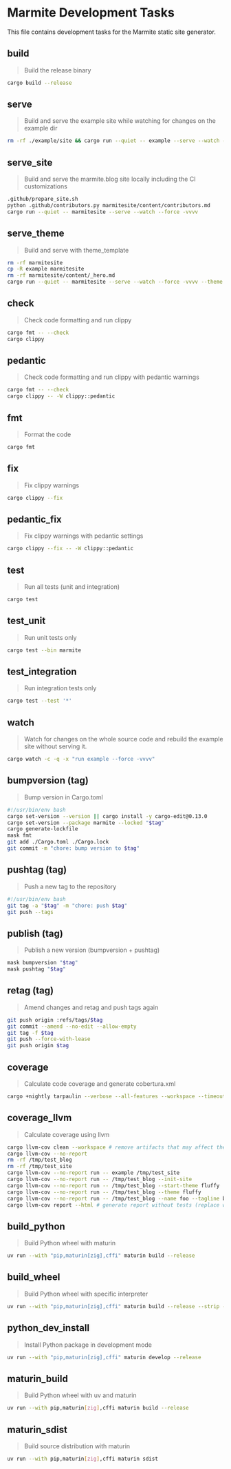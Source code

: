 # Marmite Development Tasks

This file contains development tasks for the Marmite static site generator.

## build

> Build the release binary

~~~bash
cargo build --release
~~~

## serve

> Build and serve the example site while watching for changes on the example dir

~~~bash
rm -rf ./example/site && cargo run --quiet -- example --serve --watch --force -vvvv
~~~

## serve_site

> Build and serve the marmite.blog site locally including the CI customizations

~~~bash
.github/prepare_site.sh
python .github/contributors.py marmitesite/content/contributors.md
cargo run --quiet -- marmitesite --serve --watch --force -vvvv
~~~

## serve_theme

> Build and serve with theme_template

~~~bash
rm -rf marmitesite
cp -R example marmitesite
rm -rf marmitesite/content/_hero.md
cargo run --quiet -- marmitesite --serve --watch --force -vvvv --theme theme_template
~~~

## check

> Check code formatting and run clippy

~~~bash
cargo fmt -- --check
cargo clippy
~~~

## pedantic

> Check code formatting and run clippy with pedantic warnings

~~~bash
cargo fmt -- --check
cargo clippy -- -W clippy::pedantic
~~~

## fmt

> Format the code

~~~bash
cargo fmt
~~~

## fix

> Fix clippy warnings

~~~bash
cargo clippy --fix
~~~

## pedantic_fix

> Fix clippy warnings with pedantic settings

~~~bash
cargo clippy --fix -- -W clippy::pedantic
~~~

## test

> Run all tests (unit and integration)

~~~bash
cargo test
~~~

## test_unit

> Run unit tests only

~~~bash
cargo test --bin marmite
~~~

## test_integration

> Run integration tests only

~~~bash
cargo test --test '*'
~~~

## watch

> Watch for changes on the whole source code  and rebuild the example site without serving it.

~~~bash
cargo watch -c -q -x "run example --force -vvvv"
~~~

## bumpversion (tag)

> Bump version in Cargo.toml

~~~bash
#!/usr/bin/env bash
cargo set-version --version || cargo install -y cargo-edit@0.13.0
cargo set-version --package marmite --locked "$tag"
cargo generate-lockfile
mask fmt
git add ./Cargo.toml ./Cargo.lock
git commit -m "chore: bump version to $tag"
~~~

## pushtag (tag)

> Push a new tag to the repository

~~~bash
#!/usr/bin/env bash
git tag -a "$tag" -m "chore: push $tag"
git push --tags
~~~

## publish (tag)

> Publish a new version (bumpversion + pushtag)

~~~bash
mask bumpversion "$tag"
mask pushtag "$tag"
~~~

## retag (tag)

> Amend changes and retag and push tags again

~~~bash
git push origin :refs/tags/$tag
git commit --amend --no-edit --allow-empty
git tag -f $tag
git push --force-with-lease
git push origin $tag
~~~

## coverage

> Calculate code coverage and generate cobertura.xml

~~~bash
cargo +nightly tarpaulin --verbose --all-features --workspace --timeout 120 --out xml
~~~

## coverage_llvm

> Calculate coverage using llvm

~~~bash
cargo llvm-cov clean --workspace # remove artifacts that may affect the coverage results
cargo llvm-cov --no-report
rm -rf /tmp/test_blog
rm -rf /tmp/test_site
cargo llvm-cov --no-report run -- example /tmp/test_site
cargo llvm-cov --no-report run -- /tmp/test_blog --init-site
cargo llvm-cov --no-report run -- /tmp/test_blog --start-theme fluffy
cargo llvm-cov --no-report run -- /tmp/test_blog --theme fluffy
cargo llvm-cov --no-report run -- /tmp/test_blog --name foo --tagline bar --toc true --enable-search true --colorscheme gruvbox
cargo llvm-cov report --html # generate report without tests (replace with --lcov for file report)
~~~


## build_python

> Build Python wheel with maturin

~~~bash
uv run --with "pip,maturin[zig],cffi" maturin build --release
~~~

## build_wheel

> Build Python wheel with specific interpreter

~~~bash
uv run --with "pip,maturin[zig],cffi" maturin build --release --strip --interpreter python3
~~~

## python_dev_install

> Install Python package in development mode

~~~bash
uv run --with "pip,maturin[zig],cffi" maturin develop --release
~~~

## maturin_build

> Build Python wheel with uv and maturin

~~~bash
uv run --with pip,maturin[zig],cffi maturin build --release
~~~

## maturin_sdist

> Build source distribution with maturin

~~~bash
uv run --with pip,maturin[zig],cffi maturin sdist
~~~
